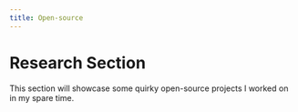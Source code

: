 ```yaml
---
title: Open-source
---
```

# Research Section
This section will showcase some quirky open-source projects I worked on in my spare time.